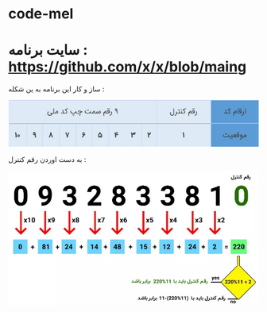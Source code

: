 # code-mel
# سایت برنامه : https://github.com/x/x/blob/maing

ساز و کار این برنامه به ین شکله :


<img style="max-width:100%" src="./css/code mli.jpg">

به دست اوردن رقم کنترل :

<img style="max-width:100%" src="./css/control number.jpg">
